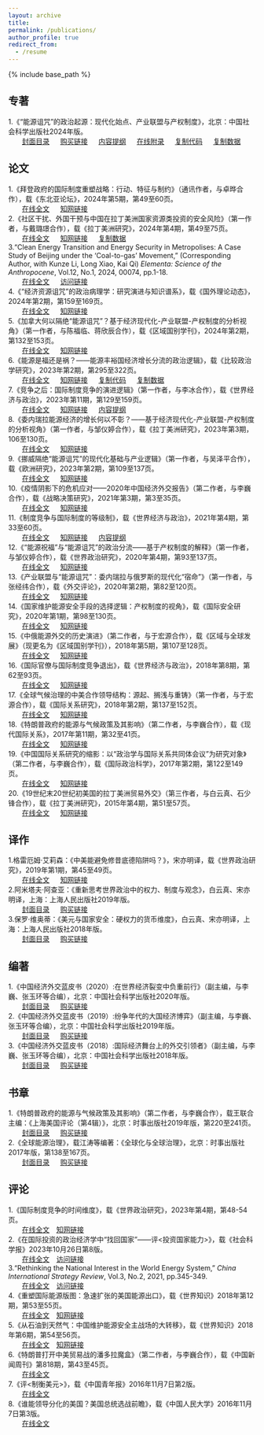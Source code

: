 ```yaml
---
layout: archive
title: 
permalink: /publications/
author_profile: true
redirect_from:
  - /resume
---
```


{% include base_path %}

## 专著
1.《“能源诅咒”的政治起源：现代化始点、产业联盟与产权制度》，北京：中国社会科学出版社2024年版。<br>
&emsp;&emsp;[封面目录](http://sym915.github.io/files/book1.pdf) &emsp; [购买链接](https://product.dangdang.com/29794383.html) &emsp; [内容提纲](http://sym915.github.io/files/book1-app3.pdf) &emsp; [在线附录](http://sym915.github.io/files/book1-app1.pdf) &emsp; [复制代码](http://sym915.github.io/files/book1-app2.do) &emsp; [复制数据](http://sym915.github.io/files/data.1.EnergyCurse.xlsx)<br>

## 论文
1.《拜登政府的国际制度重塑战略：行动、特征与制约》（通讯作者，与卓晔合作），载《东北亚论坛》，2024年第5期，第49至60页。<br>
   &emsp;&emsp;[在线全文](http://sym915.github.io/files/paper20.pdf) &emsp; [知网链接](https://kns.cnki.net/kcms2/article/abstract?v=WOTiXAdNI6O-tL5mChA1yh60f7mrleZ0A-7h01BPlOrm3IvFsaiFYKuhet4yURz3XxjJxi30w_CW-Eq3zLdgXaype3ZF6QATdTlBj6r36vwNa1OuAlRvEkh_CRcaw1J1P4wx2wEdQajeGGhX07xIWeeysXKKA9MnA-ZM0cf8qfWiGGXdMjPOAIaLUyMppCe3bQm9ciW-6ijQfT3wcDv60hGkhASGEV8jaB5wQrbUcNZfT04AT-zLlGfw2mDLPChpWe2FCRQWwqw=&uniplatform=NZKPT&language=CHS)<br>
2.《社区干扰、外国干预与中国在拉丁美洲国家资源类投资的安全风险》（第一作者，与戴璐璟合作），载《拉丁美洲研究》，2024年第4期，第49至75页。<br>
   &emsp;&emsp;[在线全文](http://sym915.github.io/files/paper19.pdf) &emsp; [知网链接](https://kns.cnki.net/kcms2/article/abstract?v=WOTiXAdNI6OLwKVTTKlWztC8Iy4D4YIvTDjslCfG4V9laA9xqvqvYYFmK5D6URqzI0zfE8BbpSLS-NP6U5L0mBFM_JwX8c4ubSghdxL1zPu18J7v3GX2hjqYw-MPhLzS4KiS7hWqa7ibJB-LITETiXi-Qv8RtzFaDJEXbOolQqFV5BUbUoio6hYD7GvavN2YaPj0et2SHYHN3fRtZ5ahyiWG2bygWBF95m0T-RYHzYqDDFJ1pHR0fw==&uniplatform=NZKPT&language=CHS) &emsp; [复制数据](http://sym915.github.io/files/paper19-app1.xlsx)<br>
3.“Clean Energy Transition and Energy Security in Metropolises: A Case Study of Beijing under the ‘Coal-to-gas’ Movement,” (Corresponding Author, with Kunze Li, Long Xiao, Kai Qi) *Elementa: Science of the Anthropocene*, Vol.12, No.1, 2024, 00074, pp.1-18.<br>
   &emsp;&emsp;[在线全文](http://sym915.github.io/files/paper18.pdf) &emsp; [访问链接](https://online.ucpress.edu/elementa/article/12/1/00074/202548/Clean-energy-transition-and-energy-security-in)<br>
4.《“经济资源诅咒”的政治病理学：研究演进与知识谱系》，载《国外理论动态》，2024年第2期，第159至169页。<br>
   &emsp;&emsp;[在线全文](http://sym915.github.io/files/paper17.pdf) &emsp; [知网链接](https://kns.cnki.net/kcms2/article/abstract?v=WOTiXAdNI6PWLjSBL0PWEEySW_SIWkmdK7KgSmKea5zl9okdjnFbp-Z3_cHrNgntQCm-td8O-gEY-kwK9UOaTp1huKbBNVXYFFvXHEt-ejNwad0WztiLH7WJsWxTRebU_cR3FFxGO8_t7Kfqn5kT0sClB3VmaFGeuqWL94V0gzxdIRFtT0cdO0CJp_8J7ljbWR63Vv6xMGgDVQyqeJpbhzrDgYfbGGQ7TwaNeMEalwgxG22AOi8KWg==&uniplatform=NZKPT&language=CHS)<br>
5.《加拿大何以隔绝“能源诅咒”？基于经济现代化-产业联盟-产权制度的分析视角》（第一作者，与陈福临、蒋欣辰合作），载《区域国别学刊》，2024年第2期，第132至153页。<br>
   &emsp;&emsp;[在线全文](http://sym915.github.io/files/paper16.pdf) &emsp; [知网链接](https://kns.cnki.net/kcms2/article/abstract?v=WOTiXAdNI6PNH3JsNWq2r6ihTNlDKuRylXIBn3T4E40IZt7PuU0FgUo0jr9eQ30D4FnZm7dhTi5uY2fieVUmTYzoVCfbXNbOmUz3H02EEyoyBi0AxHJDHoBoQ3fni-ks5E-s5F75Yj5oI8YK58VmGKOxe_Dfyd6xbC6kF1dgGee-IFEq221beMf1hR1dUqQV12WGHOqoZriHSops04UlZNYKF8Ag4Rx2Jy9gZkBH28gVPWuQglzk8A==&uniplatform=NZKPT&language=CHS)<br>
6.《能源是福还是祸？——能源丰裕国经济增长分流的政治逻辑》，载《比较政治学研究》，2023年第2期，第295至322页。<br>
   &emsp;&emsp;[在线全文](http://sym915.github.io/files/paper15.pdf) &emsp; [知网链接](https://kns.cnki.net/kcms2/article/abstract?v=sMQVub3UVPipiDzravmigDdmgnnWVtrDSwK1vJEhVq9qCn21kGwHVbRcq0tXkLIuT5t_mwE1ykS_3DaR_2Vf1XNFQZYnEU0yqkvxvvXXPeWMbWydf3nF1RVrgyJE7GNRA_rLWKWewVvTYEv0z9NQcLqtKcGI251XzaH-xBesFahv9Z2F2PjS2qVOY9vA2fgZ&uniplatform=NZKPT&language=CHS) &emsp; [复制代码](http://sym915.github.io/files/paper15-app1.do) &emsp; [复制数据](http://sym915.github.io/files/data.1.EnergyCurse.xlsx)<br>
7.《竞争之后：国际制度竞争的演进逻辑》（第一作者，与李冰合作），载《世界经济与政治》，2023年第11期，第129至159页。<br>
   &emsp;&emsp;[在线全文](http://sym915.github.io/files/paper14.pdf) &emsp; [知网链接](https://kns.cnki.net/kcms2/article/abstract?v=2Wn7gbiy3W8RgE3EHxyUSpSdA7f1NLjJRceT_f1OeufgC85zH9rAOwxjkKKGCxF38sXd73rXDk5pG5LhgMKZkneZgs5UFz3NYBam3qxewZ2PVNUSnkWED7yv7zIUaoLew-ZXNrH-lk4=&uniplatform=NZKPT&language=CHS) &emsp; [内容提纲](http://sym915.github.io/files/paper14-app1.pdf) <br>
8.《委内瑞拉能源经济的增长何以不彰？——基于经济现代化-产业联盟-产权制度的分析视角》（第一作者，与邹仪婷合作），载《拉丁美洲研究》，2023年第3期，106至130页。<br>
   &emsp;&emsp;[在线全文](http://sym915.github.io/files/paper13.pdf) &emsp; [知网链接](https://kns.cnki.net/kcms2/article/abstract?v=3uoqIhG8C44YLTlOAiTRKu87-SJxoEJutOehf2D0XouCH-lhM6pGz3TTVPjQwqQ2_aAnicwvs11QBLH5aq1yIZ0ANntNd80P&uniplatform=NZKPT)<br>
9.《挪威隔绝“能源诅咒”的现代化基础与产业逻辑》（第一作者，与吴泽平合作），载《欧洲研究》，2023年第2期，第109至137页。<br>
   &emsp;&emsp;[在线全文](http://sym915.github.io/files/paper12.pdf) &emsp; [知网链接](https://kns.cnki.net/kcms2/article/abstract?v=3uoqIhG8C44YLTlOAiTRKu87-SJxoEJu6LL9TJzd50n99-5LWnc7lJlAv5wallFglTtkeq5SelCeiyZbK0H207l52CZrhalS&uniplatform=NZKPT)<br>
10.《疫情阴影下的危机应对——2020年中国经济外交报告》（第二作者，与李巍合作），载《战略决策研究》，2021年第3期，第3至35页。<br>
   &emsp;&emsp;[在线全文](http://sym915.github.io/files/paper11.pdf) &emsp; [知网链接](https://kns.cnki.net/kcms2/article/abstract?v=WOTiXAdNI6MTBsDkT1u5OU-TCzojjktywJtN__WQjAlc3RCjDk-usSRggP2yh3mRXm47lbufSjxNJQvdi4sQdjMV2vtT36XbBrDYb9HCSZvvGyV91KITuL6D3_uYl5P1pmqmKa160oOeWqdT_zSS6OLn4yHGqg4AkDy5GoVSianKauBDZXIp6Iuh0yzvVRPmkjGtGZXrbYEBR2CkzDI45EDgyl_bLpueqdWPO5Ga1TcMAVHy6MSZU2KDo7QLd1LJlVHtbd1wYuuf5LMC750jru1PsvUgShK-_fPhBBO261bkTI95EraUrRgcCJonIlL9GBgfrnn3Rt4=&uniplatform=NZKPT&language=CHS)<br>
11.《制度竞争与国际制度的等级制》，载《世界经济与政治》，2021年第4期，第33至60页。<br>
   &emsp;&emsp;[在线全文](http://sym915.github.io/files/paper10.pdf) &emsp; [知网链接](https://kns.cnki.net/kcms2/article/abstract?v=WOTiXAdNI6MTBsDkT1u5OU-TCzojjktywJtN__WQjAne88gGVuk012mSHQsiySqiPrJgZoXNXN2pKcXRqVez7WHttpRFsqrskidfJb3SzWJOrSwpEJUbME4YrLrJcLqDL8xC8imhdTv1Sr2bzD2CJkyrpmGxTOYFwjy1jXmpxws_gErcGSxrN93V6op0j8-q8u4LejBlcIDFOq8dkrqHf5-cp-HIv4lEMre0DwMQtbZ0_q0H5F9oGAM-sxL2OBm1ouD76p_CQVTVVsl1gJunDCPjDC8dniX5B7vsy7IYXtfFhMVE-2VOMDNHhEIwI9z_OIX9ltAQ5MY=&uniplatform=NZKPT&language=CHS) &emsp; [内容提纲](http://sym915.github.io/files/paper10-app1.pdf) <br>
12.《“能源祝福”与“能源诅咒”的政治分流——基于产权制度的解释》（第一作者，与邹仪婷合作），载《世界政治研究》，2020年第4期，第93至137页。<br>
   &emsp;&emsp;[在线全文](http://sym915.github.io/files/paper9.pdf) &emsp; [知网链接](https://kns.cnki.net/kcms2/article/abstract?v=WOTiXAdNI6Plb1eMKX1GCq38PWqNyB0GPoz3aFxYR4Ewdfym9VfKL8X3AHkF0jORXUp6I-RVP9tt79YQ6BU7h0JaEfOOrJXSGOFYMZwhqkYkL5Zq_CF9aiXYmadC3d8YRrPvAeYqcbkN-bFxXGsqLRf767wXqrw3jpPNJNYOIF4F7iOpdJ9RXxT4ZVbTZAv256I3ndHy2P4CYqVTSdgHh-uddWX3H-XOjwnEjEzLTUqiLaAyoDZT23DA_D6zpdURi9jtrXJX2MMws2DLZyGmtFTS6gM3CKfm9lZUy_QPpguaLk86nxZEm_AgUKJf58gH&uniplatform=NZKPT&language=CHS)<br>
13.《产业联盟与“能源诅咒”：委内瑞拉与俄罗斯的现代化“宿命”》（第一作者，与张经纬合作），载《外交评论》，2020年第2期，第82至120页。<br>
   &emsp;&emsp;[在线全文](http://sym915.github.io/files/paper8.pdf) &emsp; [知网链接](https://kns.cnki.net/kcms2/article/abstract?v=WOTiXAdNI6MPG24kSV6j8QpyUyeADdew-DLDRfhnhuf4dmfkhfiqWhmEZaXz2E13lZXI6v5Le4WjsPebNFtjyPRNrS8R6zBSZtgSainAxgMNJj5Qpcl3ofEPyjxz2KgiLcw0RjcPahK5lltXgZ3b7Q4-YjvXeUtmVyew_rkfzxa8RzgAkP5oXEp5R60jZ42r-zoClacb7xP24hoIs3-vSsdAYCdNXZw60c71HWR8y2u5_j_SzAQp1PyVg2q9n2GOlAgNQd7yJ5TIwZLwTHg3sT2oK43rlFZsI7AeqDvvlEn5n4KbxKiBdpjs1RscvvIAydvlSk9sGfs=&uniplatform=NZKPT&language=CHS)<br>
14.《国家维护能源安全手段的选择逻辑：产权制度的视角》，载《国际安全研究》，2020年第1期，第98至130页。<br>
   &emsp;&emsp;[在线全文](http://sym915.github.io/files/paper7.pdf) &emsp; [知网链接](https://kns.cnki.net/kcms2/article/abstract?v=WOTiXAdNI6NefeEsQ0MFphw9lAvIced4_GXz5duOFf25b2o61iOufSkVCsabnbA-BNxx9Kh5yJu8KHlsPZLuO26vY2gGZw1i1SH0JzQ9ykBPAbtUoHzNtQM_bqGywj5KUliHJriEXmL7LSEgks_VchaWrZqp8_FeSdLqCfAYhHu_4H0Bd1ABW6XyZkH27pIUi0myS8P522IReF2tiKFavZSRfH3G85rQn8cl0IZZLAsSHuE4aevNd6bPlBhhVPz8RN2SKNNzrPsckNGd2SAfvXjkC6tjT2MQU4WaenZkdkJE6vQbl2_CKJO17Bn-d32U2sVRITsSnzo=&uniplatform=NZKPT&language=CHS)<br>
15.《中俄能源外交的历史演进》（第二作者，与于宏源合作），载《区域与全球发展》（现更名为《区域国别学刊》），2018年第5期，第107至128页。<br>
   &emsp;&emsp;[在线全文](http://sym915.github.io/files/paper6.pdf) &emsp; [知网链接](https://kns.cnki.net/kcms2/article/abstract?v=WOTiXAdNI6N4FGLA69d_KxPdX_ydmo4ym0JKk-L2mA4_t3eT3_S48vaLmPeANvUyGBSy__71PGfteNQzm465OuMYqmuA_RCGSghmTgzjN2CclRrywqrbS4qIGANd-PZ9Az8agd3U38WsJOnZX3LjS0SYkFcyqNYExFNobpKj5GNIxw87RNYQmbvj1Dj6xsUNFKlGl27Nu56s8oHfi-5emMq3eDTV0LQOgWubkPWSayQDw1VntODQKL_H-SDmlj_ZJwmTiwRd6ztMTVq5Pjv3FrfdUu054awQJ4JWgwuHxAfD8Yx-zuZK13kctMpSwFis1FT_MLeYwks=&uniplatform=NZKPT&language=CHS)<br>
16.《国际官僚与国际制度竞争退出》，载《世界经济与政治》，2018年第8期，第62至93页。<br>
   &emsp;&emsp;[在线全文](http://sym915.github.io/files/paper5.pdf) &emsp; [知网链接](https://kns.cnki.net/kcms2/article/abstract?v=WOTiXAdNI6OR821E9VKJHOTdf7q9IxBba9DvSCWrHaljh9eL1WCWUeNAh-J15A_cdCB5tqlIgOJ2RyYxwzuvbc5ZqxfeTpa6Fva76Ern8zLTMK4z8Ticm4Ff8NcObYQi9vIMMHPixjMQcwzjqJYK1ztxoheWWOYs3Svirj2yUk9FBJ_I-JuJ4Hg2XnFhH1OdIVA5trM-ps5FKDcCRI_fC3-AUKW4g3fhfxCPPWWctSi5h59VA8BIRJtC51DX3p0owpoo_KFa8uqaqIP3nexujr865alYw_ASuBKQKrSr8lxQhq9SDCT3_0x-fyVasiYEayjgfoGtDus=&uniplatform=NZKPT&language=CHS)<br>
17.《全球气候治理的中美合作领导结构：源起、搁浅与重铸》（第一作者，与于宏源合作），载《国际关系研究》，2018年第2期，第137至152页。<br>
   &emsp;&emsp;[在线全文](http://sym915.github.io/files/paper4.pdf) &emsp; [知网链接](https://kns.cnki.net/kcms2/article/abstract?v=WOTiXAdNI6O1QjQOI7fDyL9ReC9CzpUUSHhk9Lip-GXn2Mi49Ol8IZzvExCZAcPV85QeijwmtLsFxC09iM6a2JWqasCRkL1fimA89XmUlfs6GUnhCVHJ1vfTd4ysRYa_4J8vAEl0ycx9NrgERZK1JR67AEcWJZGAqK96eG9JjC7_KHyRInSpNgqGeF9NyB302qNfug1VKgkkRerh7MaGGFadNkQyjz7DYbyGFCKXwUwl4AkSUYJVPALdSqWD8Tjha0VegZRi1IA0fRAo5sA94bUxSvoatdWFSy2jCYkq9xwxGdIYbyZZibL0cFeTMv4xqtp4fBgKyyM=&uniplatform=NZKPT&language=CHS)<br>
18.《特朗普政府的能源与气候政策及其影响》（第二作者，与李巍合作），载《现代国际关系》，2017年第11期，第32至41页。<br>
   &emsp;&emsp;[在线全文](http://sym915.github.io/files/paper3.pdf) &emsp; [知网链接](https://kns.cnki.net/kcms2/article/abstract?v=WOTiXAdNI6PyuIeaRy9XQPk8xgwVuAVBexRXYVleZYjeqin7fIfy63VOA-2XSiUx3kIbhrqWiI6yzqIjXnWbCGHtyRQDOYF_w3Lm6RBHvpTYEQEV3WPcMOaHRKugWNqOwn446B03cpaLWjnL7G-EeTFHvcQ0dLHOdhoiip3UDu6MJptNfugFz5x318v9rBNgXJWutWlvzq1dhkoVwl9HIaRHB-cj0_UX_497NP_ta0E5AdearvaHQRuw19lYb3zzvPgB1wWKi2C52KfDG4_ir-ERpA1tvshsh6N46Nd05j_UuKxpr5MrUjUII9G4-UCY2e53EUCr3Azz5ZZ0VOvZfGC5RKuvwlJheGB6-x77CxYIruhRk_grtUdk6-WYBJr2&uniplatform=NZKPT&language=CHS)<br>
19.《中国国际关系研究的缩影：以“政治学与国际关系共同体会议”为研究对象》（第二作者，与李巍合作），载《国际政治科学》，2017年第2期，第122至149页。<br>
   &emsp;&emsp;[在线全文](http://sym915.github.io/files/paper2.pdf) &emsp; [知网链接](https://kns.cnki.net/kcms2/article/abstract?v=WOTiXAdNI6Mf6eB1Ce_iSNmwSmlzp6tNYCYbOCqTdDoy7-4J0iVchSun7sIz34vxLjG_ILthG-Gxb0zWz-LeSJ0WIFN35RC_Y53xe6OZYdsi31YyM7OVvSuWz0hRv_AAH9uDqDkxoNtNCRcgaHcpOSBCkGjQWd7EBoQ4PU2rVn1vwatu33TblBTYEPpEBkdrl5eWeJZaQxl-KTolCKJBFrv8FDnpFviURHtvvpitoB04D1R57PPpA0ziRMFTDnwGmmN0pcXNo5WW-1AWWKLp2ZavzYBI0nwz6gaXe4VbKwAA7whts5Eb79B6MPY9_4QAIez59y-LdNZX0EqYWAVpmqKVm5LpxX-yper_1ij9STa7PEK866y2N79366HbpneB&uniplatform=NZKPT&language=CHS)<br>
20.《19世纪末20世纪初美国的拉丁美洲贸易外交》（第三作者，与白云真、石少锋合作），载《拉丁美洲研究》，2015年第4期，第51至57页。<br>
   &emsp;&emsp;[在线全文](http://sym915.github.io/files/paper1.pdf) &emsp; [知网链接](https://kns.cnki.net/kcms2/article/abstract?v=WOTiXAdNI6O-SSWs910hzvnhhSDRSQmwUXmxO3s4byXizZqnTgM1TQ8RNehGF76vKxT0TGCj4hwcN3BG50GhvVzXTZO4HHlmBA1XrZTX7aaijHddnoGyN4h1hPW2IGo_G2D5mbD4UBMRyDFIHTsflcS_cg7kAGsle-BwI1H0QLvFbhptDUaKizyHL51e-4dVXBo3gE5RSfPFluS4qLu0L4QwDs_gx_IgL_T_gw5Q7FbC1I9uN7yqThU8W6M1tAZwPBcESBwpfSGE1Qq9sRFLgmVfvY4eVeOlupNjGyLoZ-1PTFFr4onMjzAtiPLMo_JIvNhDUEcVdsUXFdXvO-MNlGiyECNPSuVv84XTXIyRciXGdDGniSDh4nmC71RlORT9&uniplatform=NZKPT&language=CHS) <br>

## 译作

1.格雷厄姆·艾莉森：《中美能避免修昔底德陷阱吗？》，宋亦明译，载《世界政治研究》，2019年第1期，第45至49页。<br>
   &emsp;&emsp;[在线全文](http://sym915.github.io/files/translation3.pdf) &emsp; [知网链接](https://kns.cnki.net/kcms2/article/abstract?v=WOTiXAdNI6McCosBcl0gcOOrz_eF959H8-dD4wkIuzukbiVnwLzrzNDJQHnQjJDQk6FzPGkA6GRA30cPPnEAuehuwHBLKtgOMm1SWn4kp-2jUNUbpkmNh7xkuxCo1mtxhaOW834CHLRPYeXg-GwwarrrA-q_jMfwF_z2C-SQ2p5xMlIswITbKcK7fA4dgYuRIeZuTZ2NNGd0ef2wrvZBVxq-nfUvbP4n4sNT24kBHZpmW3Ke9JeqYWriLiKu2rreGrlS4gShQhm1YftTnCc1vnoT6FoF6yqe7K-dBR-hpjP_H3h1V9cHdI3iXAawKcrWWUqxFKI5SN395RtYcqjrRFfmularW_s8&uniplatform=NZKPT&language=CHS) <br>
2.阿米塔夫·阿查亚：《重新思考世界政治中的权力、制度与观念》，白云真、宋亦明译，上海：上海人民出版社2019年版。<br>
   &emsp;&emsp;[封面目录](http://sym915.github.io/files/translation2.pdf) &emsp; [购买链接](http://product.dangdang.com/27901108.html) <br>
3.保罗·维奥蒂：《美元与国家安全：硬权力的货币维度》，白云真、宋亦明译，上海：上海人民出版社2018年版。<br>
   &emsp;&emsp;[封面目录](http://sym915.github.io/files/translation1.pdf) &emsp; [购买链接](http://product.dangdang.com/25287944.html) <br>

## 编著

1.《中国经济外交蓝皮书（2020）:在世界经济裂变中负重前行》（副主编，与李巍、张玉环等合编），北京：中国社会科学出版社2020年版。<br>
   &emsp;&emsp;[封面目录](http://sym915.github.io/files/editbook3.pdf) &emsp; [购买链接](http://product.dangdang.com/29149993.html) <br>
2.《中国经济外交蓝皮书（2019）:纷争年代的大国经济博弈》（副主编，与李巍、张玉环等合编），北京：中国社会科学出版社2019年版。<br>
   &emsp;&emsp;[封面目录](http://sym915.github.io/files/editbook2.pdf) &emsp; [购买链接](http://product.dangdang.com/27919529.html) <br>
3.《中国经济外交蓝皮书（2018）:国际经济舞台上的外交引领者》（副主编，与李巍、张玉环等合编），北京：中国社会科学出版社2018年版。<br>
   &emsp;&emsp;[封面目录](http://sym915.github.io/files/editbook1.pdf) &emsp; [购买链接](http://product.dangdang.com/25261428.html) <br>

## 书章

1.《特朗普政府的能源与气候政策及其影响》（第二作者，与李巍合作），载王联合主编：《上海美国评论（第4辑）》，北京：时事出版社2019年版，第220至241页。<br>
  &emsp;&emsp;[封面目录](http://sym915.github.io/files/Chapter2.pdf) &emsp; [购买链接](http://product.dangdang.com/26482688.html) <br>
2.《全球能源治理》，载江涛等编著：《全球化与全球治理》，北京：时事出版社2017年版，第138至167页。<br>
  &emsp;&emsp;[封面目录](http://sym915.github.io/files/Chapter1.pdf) &emsp; [购买链接](http://product.dangdang.com/25172387.html) <br>

## 评论

1.《国际制度竞争的时间维度》，载《世界政治研究》，2023年第4期，第48-54页。<br>
   &emsp;&emsp;<a href="http://sym915.github.io/files/review6.pdf">在线全文</a >&emsp;<a href="https://kns.cnki.net/kcms2/article/abstract?v=ZkvsKdWJ3STYezWeYwb6NMwCJI9zCrbm8GQmifeBCr4NFtjNfoTHx2ytwmSf6rzehNJh52CvuF_Dro_9P1EGIKZbTY3ddo8J68m5Y513zGhBJ0uFpmnXJszlbIFBA48BA3j2FtkBhs4D58VmPRBjc4aGbkIf3_P3CtKWCItuwqhyM5JKdtvbzC8_RreQC4kz&uniplatform=NZKPT&language=CHS">知网链接</a ><br>
2.《在国际投资的政治经济学中“找回国家”——评<投资国家能力>》，载《社会科学报》2023年10月26日第8版。<br>
   &emsp;&emsp;<a href="http://sym915.github.io/files/review5.pdf">在线全文</a >&emsp;<a href="https://mp.weixin.qq.com/s/hBQeewEsqiTy7QpyQ7x65A">访问链接</a ><br>
3.“Rethinking the National Interest in the World Energy System,” *China International Strategy Review*, Vol.3, No.2, 2021, pp.345-349.<br>
   &emsp;&emsp;<a href="http://sym915.github.io/files/review4.pdf">在线全文</a >&emsp;<a href="https://link.springer.com/article/10.1007/s42533-021-00084-w">访问链接</a ><br>
4.《重塑国际能源版图：急速扩张的美国能源出口》，载《世界知识》2018年第12期，第53至55页。<br>
   &emsp;&emsp;<a href="http://sym915.github.io/files/review3.pdf">在线全文</a >&emsp;<a href="https://kns.cnki.net/kcms2/article/abstract?v=WOTiXAdNI6OLqFm47lJP_VUN3-xtB9SSc-f1DpPZCCvrAL277Qx2eQ8NjR2cpC-0FqOpP5qIf-KvnStzoiFwvcQw5pzCyhJuZMCNcov3rQUj3quhSZ-s3dr4y34w8n3lhMkId_9IEjd6RIoJMLLnx7PxATzjee-NT_fuY6u_vGzkRO8REeIusmelOujEgZB6V-_cyh3BD3HbvBv6_1wV334Vu9kwhYbEBtQo6T3xtoGktuYZ60BTIdQn5OmBMUCVVfPWl3_5GlbHa-U84PcY7WnjXfDfBsvWBRSwEbLKeP92whAzf8aN8i3YH8UxYOxKZQwADHKAcUWk6-1rIW8IFn87gD1MXJ9F&uniplatform=NZKPT&language=CHS">知网链接</a ><br>
5.《从石油到天然气：中国维护能源安全主战场的大转移》，载《世界知识》2018年第6期，第54至56页。<br>
   &emsp;&emsp;<a href="http://sym915.github.io/files/review2.pdf">在线全文</a >&emsp;<a href="https://kns.cnki.net/kcms2/article/abstract?v=WOTiXAdNI6P0-lHx8VOwMPzFUqLPaBxNb1N2VMlQhZZypFH4pJIvb9TFLKjRc3YT7_aLixLtReSKt8lPLOq8SiP2qZx6yv7LnpAy9HBPyC7gkKjG-KXIaiOUWJM64QlqaLM_hMqg-Gsv632cEtub7IfOxjhjE_M_e-67heh_N-O3pNxRYikPCEklDZ36fkOZ-2XXsYC9M1Z72U3cVkfFWff9TC9fJMxjw5-Gbr0AELf4XrEUk1e1RM2yJWx7HQJTABY_pS28wV7w3XIKJ8O0R5MbMjwoceIywFb25qmi-7swtMEZLf_GIa3DgjzNVfjCOlrNJxYpYBs6kfqcMuDlJ-cOVW2uMT8D&uniplatform=NZKPT&language=CHS">知网链接</a ><br>
6.《特朗普打开中美贸易战的潘多拉魔盒》（第二作者，与李巍合作），载《中国新闻周刊》第818期，第43至45页。<br>
   &emsp;&emsp;<a href="http://www.zgxwzk.chinanews.com.cn/2/2017-08-28/463.shtml">在线全文</a ><br>
7.《评<制衡美元>》，载《中国青年报》2016年11月7日第2版。<br>
   &emsp;&emsp;<a href="http://zqb.cyol.com/html/2016-11/07/nw.D110000zgqnb_20161107_3-02.htm">在线全文</a ><br>
8.《谁能领导分化的美国？美国总统选战前瞻》，载《中国人民大学》2016年11月7日第3版。<br>
   &emsp;&emsp;<a href="http://ruc.ihwrm.com/index/article/articleinfo.html?doc%20id=1545173">在线全文</a ><br>

